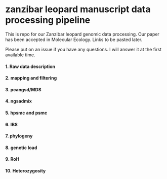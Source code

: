 # zanzibar leopard manuscript data processing pipeline
This is repo for our Zanzibar leopard genomic data processing.
Our paper has been accepted in Molecular Ecology. Links to be pasted later.

Please put on an issue if you have any questions. I will answer it at the first available time.

#### 1. Raw data description

#### 2. mapping and filtering


#### 3. pcangsd/MDS


#### 4. ngsadmix


#### 5. hpsmc and psmc


#### 6. IBS


#### 7. phylogeny


#### 8. genetic load

#### 9. RoH


#### 10. Heterozygosity


